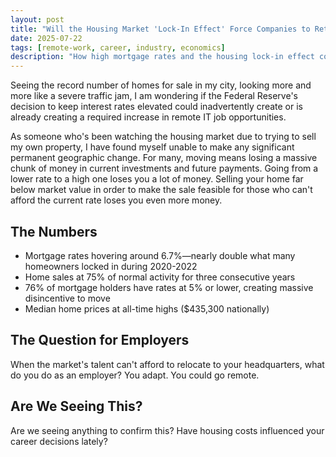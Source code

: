 ```yaml
---
layout: post
title: "Will the Housing Market 'Lock-In Effect' Force Companies to Rethink Talent Acquisition?"
date: 2025-07-22
tags: [remote-work, career, industry, economics]
description: "How high mortgage rates and the housing lock-in effect could force employers to embrace remote work as talent becomes unable to relocate."
---
```


Seeing the record number of homes for sale in my city, looking more and more like a severe traffic jam, I am wondering if the Federal Reserve's decision to keep interest rates elevated could inadvertently create or is already creating a required increase in remote IT job opportunities.

As someone who's been watching the housing market due to trying to sell my own property, I have found myself unable to make any significant permanent geographic change. For many, moving means losing a massive chunk of money in current investments and future payments. Going from a lower rate to a high one loses you a lot of money. Selling your home far below market value in order to make the sale feasible for those who can't afford the current rate loses you even more money.

## The Numbers

- Mortgage rates hovering around 6.7%—nearly double what many homeowners locked in during 2020-2022
- Home sales at 75% of normal activity for three consecutive years
- 76% of mortgage holders have rates at 5% or lower, creating massive disincentive to move
- Median home prices at all-time highs ($435,300 nationally)

## The Question for Employers

When the market's talent can't afford to relocate to your headquarters, what do you do as an employer? You adapt. You could go remote.

## Are We Seeing This?

Are we seeing anything to confirm this? Have housing costs influenced your career decisions lately?